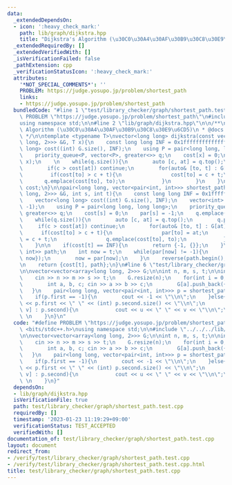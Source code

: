 ```yaml
---
data:
  _extendedDependsOn:
  - icon: ':heavy_check_mark:'
    path: lib/graph/dijkstra.hpp
    title: "Dijkstra's Algorithm (\u30C0\u30A4\u30AF\u30B9\u30C8\u30E9\u6CD5)"
  _extendedRequiredBy: []
  _extendedVerifiedWith: []
  _isVerificationFailed: false
  _pathExtension: cpp
  _verificationStatusIcon: ':heavy_check_mark:'
  attributes:
    '*NOT_SPECIAL_COMMENTS*': ''
    PROBLEM: https://judge.yosupo.jp/problem/shortest_path
    links:
    - https://judge.yosupo.jp/problem/shortest_path
  bundledCode: "#line 1 \"test/library_checker/graph/shortest_path.test.cpp\"\n#define\
    \ PROBLEM \"https://judge.yosupo.jp/problem/shortest_path\"\n#include <bits/stdc++.h>\n\
    using namespace std;\n\n#line 2 \"lib/graph/dijkstra.hpp\"\n\n/**\n * @brief Dijkstra's\
    \ Algorithm (\u30C0\u30A4\u30AF\u30B9\u30C8\u30E9\u6CD5)\n * @docs docs/graph/dijkstra.md\n\
    \ */\n\ntemplate <typename T>\nvector<long long> dijkstra(const vector<vector<array<long\
    \ long, 2>>> &G, T x){\n    const long long INF = 0x1fffffffffffffff;\n    vector<long\
    \ long> cost((int) G.size(), INF);\n    using P = pair<long long, long long>;\n\
    \    priority_queue<P, vector<P>, greater<>> q;\n    cost[x] = 0;\n    q.emplace(0,\
    \ x);\n    \n    while(q.size()){\n        auto [c, at] = q.top();\n        q.pop();\n\
    \        if(c > cost[at]) continue;\n        for(auto& [to, t] : G[at]){\n   \
    \         if(cost[to] > c + t){\n                cost[to] = c + t;\n         \
    \       q.emplace(cost[to], to);\n            }\n        }\n    }\n    return\
    \ cost;\n}\n\npair<long long, vector<pair<int, int>>> shortest_path(const vector<vector<array<long\
    \ long, 2>>> &G, int s, int t){\n    const long long INF = 0x1fffffffffffffff;\n\
    \    vector<long long> cost((int) G.size(), INF);\n    vector<int> par((int) G.size(),\
    \ -1);\n    using P = pair<long long, long long>;\n    priority_queue<P, vector<P>,\
    \ greater<>> q;\n    cost[s] = 0;\n    par[s] = -1;\n    q.emplace(0, s);\n\n\
    \    while(q.size()){\n        auto [c, at] = q.top();\n        q.pop();\n   \
    \     if(c > cost[at]) continue;\n        for(auto& [to, t] : G[at]){\n      \
    \      if(cost[to] > c + t){\n                par[to] = at;\n                cost[to]\
    \ = c + t;\n                q.emplace(cost[to], to);\n            }\n        }\n\
    \    }\n\n    if(cost[t] == INF){\n        return {-1, {}};\n    }\n    vector<pair<int,\
    \ int>> path;\n    int now = t;\n    while(par[now] != -1){\n        path.push_back({par[now],\
    \ now});\n        now = par[now];\n    }\n    reverse(path.begin(), path.end());\n\
    \n    return {cost[t], path};\n}\n#line 6 \"test/library_checker/graph/shortest_path.test.cpp\"\
    \n\nvector<vector<array<long long, 2>>> G;\n\nint n, m, s, t;\n\nint main(){\n\
    \    cin >> n >> m >> s >> t;\n    G.resize(n);\n    for(int i = 0; i < m; i++){\n\
    \        int a, b, c; cin >> a >> b >> c;\n        G[a].push_back({b, c});\n \
    \   }\n    pair<long long, vector<pair<int, int>>> p = shortest_path(G, s, t);\n\
    \    if(p.first == -1){\n        cout << -1 << \"\\n\";\n    }else{\n        cout\
    \ << p.first << \" \" << (int) p.second.size() << \"\\n\";\n        for(auto [u,\
    \ v] : p.second){\n            cout << u << \" \" << v << \"\\n\";\n        }\
    \ \n    }\n}\n"
  code: "#define PROBLEM \"https://judge.yosupo.jp/problem/shortest_path\"\n#include\
    \ <bits/stdc++.h>\nusing namespace std;\n\n#include \"../../../lib/graph/dijkstra.hpp\"\
    \n\nvector<vector<array<long long, 2>>> G;\n\nint n, m, s, t;\n\nint main(){\n\
    \    cin >> n >> m >> s >> t;\n    G.resize(n);\n    for(int i = 0; i < m; i++){\n\
    \        int a, b, c; cin >> a >> b >> c;\n        G[a].push_back({b, c});\n \
    \   }\n    pair<long long, vector<pair<int, int>>> p = shortest_path(G, s, t);\n\
    \    if(p.first == -1){\n        cout << -1 << \"\\n\";\n    }else{\n        cout\
    \ << p.first << \" \" << (int) p.second.size() << \"\\n\";\n        for(auto [u,\
    \ v] : p.second){\n            cout << u << \" \" << v << \"\\n\";\n        }\
    \ \n    }\n}"
  dependsOn:
  - lib/graph/dijkstra.hpp
  isVerificationFile: true
  path: test/library_checker/graph/shortest_path.test.cpp
  requiredBy: []
  timestamp: '2023-01-23 11:19:29+09:00'
  verificationStatus: TEST_ACCEPTED
  verifiedWith: []
documentation_of: test/library_checker/graph/shortest_path.test.cpp
layout: document
redirect_from:
- /verify/test/library_checker/graph/shortest_path.test.cpp
- /verify/test/library_checker/graph/shortest_path.test.cpp.html
title: test/library_checker/graph/shortest_path.test.cpp
---
```

